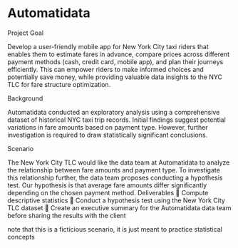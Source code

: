 # Automatidata
Project Goal

Develop a user-friendly mobile app for New York City taxi riders that enables them to estimate fares in advance, compare prices across different payment methods (cash, credit card, mobile app), and plan their journeys efficiently. This can empower riders to make informed choices and potentially save money, while providing valuable data insights to the NYC TLC for fare structure optimization.

Background

Automatidata conducted an exploratory analysis using a comprehensive dataset of historical NYC taxi trip records. Initial findings suggest potential variations in fare amounts based on payment type. However, further investigation is required to draw statistically significant conclusions.

Scenario

The New York City TLC would like the data team at Automatidata to analyze the relationship between fare amounts and payment type. To investigate this relationship further, the data team proposes conducting a hypothesis test. Our hypothesis is that average fare amounts differ significantly depending on the chosen payment method. 
Deliverables 
	Compute descriptive statistics
	Conduct a hypothesis test using the New York City TLC dataset
	Create an executive summary for the Automatidata data team before sharing the results with the client

note that this is a ficticious scenario, it is just meant to practice statistical concepts 
